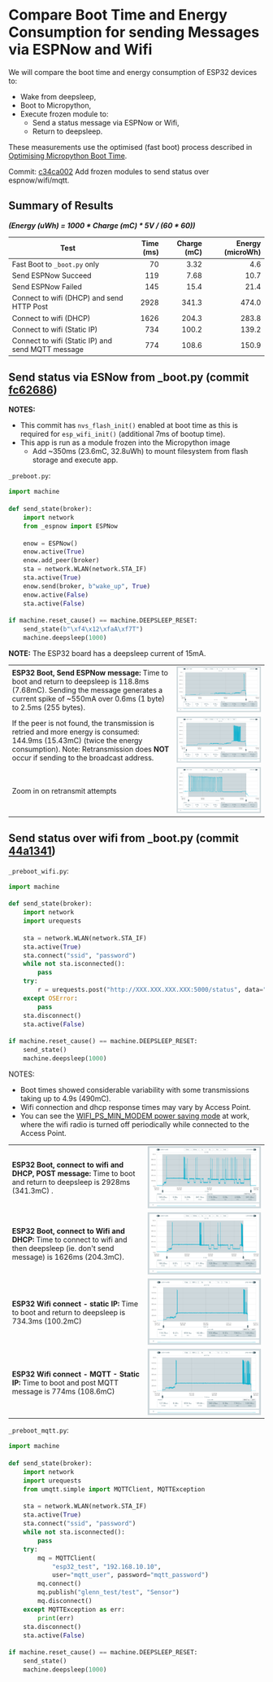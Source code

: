 # Compare Boot Time and Energy Consumption for sending Messages via ESPNow and Wifi

We will compare the boot time and energy consumption of ESP32 devices to:

- Wake from deepsleep,
- Boot to Micropython,
- Execute frozen module to:
  - Send a status message via ESPNow or Wifi,
  - Return to deepsleep.

These measurements use the optimised (fast boot) process described in [Optimising Micropython Boot Time](../OptimisingMicropythonBootTime/README.md).

Commit: [c34ca002](https://github.com/glenn20/micropython/commit/c34ca0023b5c25e9797d7a41302bb77bc33836a5)
  Add frozen modules to send status over espnow/wifi/mqtt.

## Summary of Results

**_(Energy (uWh) = 1000 * Charge (mC) * 5V / (60 * 60))_**

| Test | Time (ms) | Charge (mC) | Energy (microWh) |
|---|---:|---:|---:|
| Fast Boot to `_boot.py` only | 70 |  3.32 | 4.6 |
| Send ESPNow Succeed | 119 | 7.68 | 10.7 |
| Send ESPNow Failed | 145 | 15.4 | 21.4 |
| Connect to wifi (DHCP) and send HTTP Post | 2928 | 341.3 | 474.0 |
| Connect to wifi (DHCP) | 1626 | 204.3 | 283.8 |
| Connect to wifi (Static IP) | 734 | 100.2 | 139.2 |
| Connect to wifi (Static IP) and send MQTT message | 774 | 108.6 | 150.9 |

## Send status via ESNow from _boot.py (commit [fc62686](https://github.com/micropython/micropython/commit/fc62686524245f9f1b492eb0c978e00375e44d90))

**NOTES:**

- This commit has `nvs_flash_init()` enabled at boot time as this is required
for `esp_wifi_init()` (additional 7ms of bootup time).
- This app is run as a module frozen into the Micropython image
  - Add ~350ms (23.6mC, 32.8uWh) to mount filesystem from flash storage and
    execute app.

`_preboot.py`:
```python
import machine

def send_state(broker):
    import network
    from _espnow import ESPNow

    enow = ESPNow()
    enow.active(True)
    enow.add_peer(broker)
    sta = network.WLAN(network.STA_IF)
    sta.active(True)
    enow.send(broker, b"wake_up", True)
    enow.active(False)
    sta.active(False)

if machine.reset_cause() == machine.DEEPSLEEP_RESET:
    send_state(b"\xf4\x12\xfaA\xf7T")
    machine.deepsleep(1000)
```

**NOTE:** The ESP32 board has a deepsleep current of 15mA.

|   |   |
|---|---|
**ESP32 Boot, Send ESPNow message:** Time to boot and return to deepsleep is 118.8ms (7.68mC). Sending the message generates a current spike of ~550mA over 0.6ms (1 byte) to 2.5ms (255 bytes). | ![_](./images/ppk-2-fast-boot_preboot-espnow-esp32.png)
If the peer is not found, the transmission is retried and more energy is consumed: 144.9ms (15.43mC) (twice the energy consumption). Note: Retransmission does **NOT** occur if sending to the broadcast address. |![_](./images/ppk-2-fast-boot_preboot-espnow-esp32-not-received.png)
Zoom in on retransmit attempts | ![_](./images/ppk-2-fast-boot_preboot-espnow-esp32-not-received-closeup.png)

## Send status over wifi from _boot.py (commit [44a1341](https://github.com/glenn20/micropython/commit/44a1341147513e7fbe0ccd9c2025869c09d27845))

`_preboot_wifi.py`:

```python
import machine

def send_state(broker):
    import network
    import urequests

    sta = network.WLAN(network.STA_IF)
    sta.active(True)
    sta.connect("ssid", "password")
    while not sta.isconnected():
        pass
    try:
        r = urequests.post("http://XXX.XXX.XXX.XXX:5000/status", data="hello")
    except OSError:
        pass
    sta.disconnect()
    sta.active(False)

if machine.reset_cause() == machine.DEEPSLEEP_RESET:
    send_state()
    machine.deepsleep(1000)
```

NOTES:

- Boot times showed considerable variability with some transmissions taking up
  to 4.9s (490mC).
- Wifi connection and dhcp response times may vary by Access Point.
- You can see the [WIFI_PS_MIN_MODEM power saving mode](https://docs.espressif.com/projects/esp-idf/en/latest/esp32/api-reference/network/esp_wifi.html#_CPPv4N14wifi_ps_type_t17WIFI_PS_MIN_MODEME) at work, where the wifi radio
  is turned off periodically while connected to the Access Point.

|   |   |
|---|---|
**ESP32 Boot, connect to wifi and DHCP, POST message:** Time to boot and return to deepsleep is 2928ms (341.3mC) . | ![_](./images/ppk-2-fast-boot_preboot-wifi-esp32.png)
**ESP32 Boot, connect to Wifi and DHCP:** Time to connect to wifi and then deepsleep (ie. don't send message) is 1626ms (204.3mC). | ![_](./images/ppk-2-fast-boot_preboot-wifi-esp32-connect-only.png)
**ESP32 Wifi connect - static IP:** Time to boot and return to deepsleep is 734.3ms (100.2mC) | ![_](./images/ppk-2-fast-boot_preboot-wifi-esp32-connect-only-static-ip.png)
**ESP32 Wifi connect - MQTT - Static IP:** Time to boot and post MQTT message is 774ms (108.6mC) | ![_](./images/ppk-2-fast-boot_preboot-wifi-mqtt-static-ip.png)

`_preboot_mqtt.py`:

```python
import machine

def send_state(broker):
    import network
    import urequests
    from umqtt.simple import MQTTClient, MQTTException

    sta = network.WLAN(network.STA_IF)
    sta.active(True)
    sta.connect("ssid", "password")
    while not sta.isconnected():
        pass
    try:
        mq = MQTTClient(
            "esp32_test", "192.168.10.10",
            user="mqtt_user", password="mqtt_password")
        mq.connect()
        mq.publish("glenn_test/test", "Sensor")
        mq.disconnect()
    except MQTTException as err:
        print(err)
    sta.disconnect()
    sta.active(False)

if machine.reset_cause() == machine.DEEPSLEEP_RESET:
    send_state()
    machine.deepsleep(1000)
```

